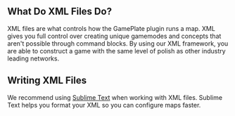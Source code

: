 ## What Do XML Files Do?
XML files are what controls how the GamePlate plugin runs a map. XML gives you full control over creating unique gamemodes and concepts that aren't possible through command blocks. By using our XML framework, you are able to construct a game with the same level of polish as other industry leading networks.

## Writing XML Files
We recommend using [Sublime Text](https://www.sublimetext.com/) when working with XML files. Sublime Text helps you format your XML so you can configure maps faster.
